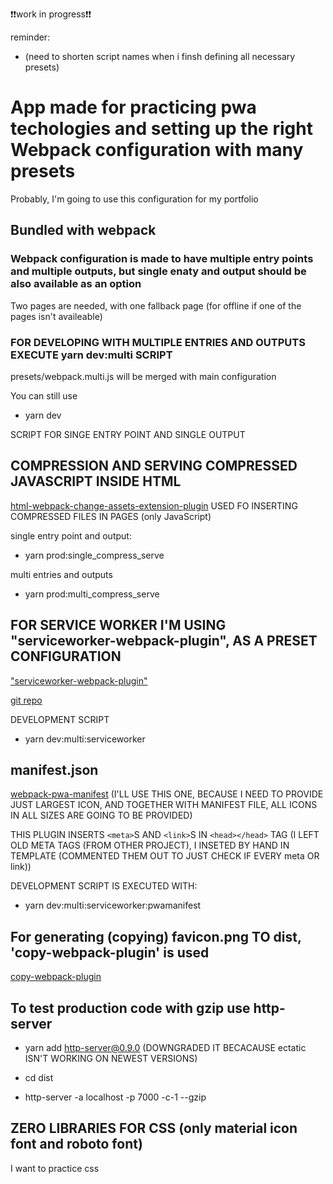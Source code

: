 :exclamation::exclamation:work in progress:exclamation::exclamation: 

reminder:

- (need to shorten script names when i finsh defining all necessary presets)

# App made for practicing pwa techologies and setting up the right Webpack configuration with many presets

Probably, I'm going to use this configuration for my portfolio

## Bundled with webpack

### Webpack configuration is made to have multiple entry points and multiple outputs, but single enaty and output should be also available as an option

Two pages are needed, with one fallback page (for offline if one of the pages isn't availeable)

### FOR DEVELOPING WITH MULTIPLE ENTRIES AND OUTPUTS EXECUTE yarn dev:multi SCRIPT

presets/webpack.multi.js will be merged with main configuration

You can still use

- yarn dev

SCRIPT FOR SINGE ENTRY POINT AND SINGLE OUTPUT

## COMPRESSION AND SERVING COMPRESSED JAVASCRIPT INSIDE HTML

[html-webpack-change-assets-extension-plugin](https://www.npmjs.com/package/html-webpack-change-assets-extension-plugin) USED FO INSERTING COMPRESSED FILES IN PAGES (only JavaScript)

single entry point and output:

- yarn prod:single_compress_serve

multi entries and outputs

- yarn prod:multi_compress_serve

## FOR SERVICE WORKER I'M USING "serviceworker-webpack-plugin", AS A PRESET CONFIGURATION

["serviceworker-webpack-plugin"](https://www.npmjs.com/package/serviceworker-webpack-plugin)

[git repo](https://github.com/oliviertassinari/serviceworker-webpack-plugin)

DEVELOPMENT SCRIPT

- yarn dev:multi:serviceworker

## manifest.json

[webpack-pwa-manifest](https://github.com/arthurbergmz/webpack-pwa-manifest) (I'LL USE THIS ONE, BECAUSE I NEED TO PROVIDE JUST LARGEST ICON, AND TOGETHER WITH MANIFEST FILE, ALL ICONS IN ALL SIZES ARE GOING TO BE PROVIDED)

THIS PLUGIN INSERTS `<meta>`S AND `<link>`S IN `<head></head>` TAG (I LEFT OLD META TAGS (FROM OTHER PROJECT), I INSETED BY HAND IN TEMPLATE (COMMENTED THEM OUT TO JUST CHECK IF EVERY meta OR link))

DEVELOPMENT SCRIPT IS EXECUTED WITH:

- yarn dev:multi:serviceworker:pwamanifest

## For generating (copying) favicon.png TO dist, 'copy-webpack-plugin' is used

[copy-webpack-plugin](https://github.com/webpack-contrib/copy-webpack-plugin)



## To test production code with gzip use http-server

- yarn add http-server@0.9.0 (DOWNGRADED IT BECACAUSE ectatic ISN'T WORKING ON NEWEST VERSIONS)

- cd dist

- http-server -a localhost -p 7000 -c-1 --gzip

## ZERO LIBRARIES FOR CSS (only material icon font and roboto font)

I want to practice css